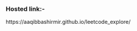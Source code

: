 <h3>Hosted link:-</h3>https://aaqibbashirmir.github.io/leetcode_explore/<br>





































































































